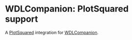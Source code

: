 # WDLCompanion: PlotSquared support

A [PlotSquared](https://github.com/IntellectualSites/PlotSquared) integration for [WDLCompanion](https://github.com/Pokechu22/WorldDownloader-Serverside-Companion).